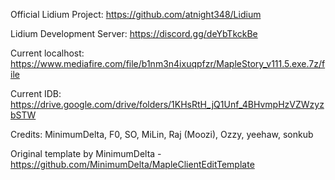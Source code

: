 Official Lidium Project: https://github.com/atnight348/Lidium

Lidium Development Server: https://discord.gg/deYbTkckBe

Current localhost: https://www.mediafire.com/file/b1nm3n4ixuqpfzr/MapleStory_v111.5.exe.7z/file

Current IDB: https://drive.google.com/drive/folders/1KHsRtH_jQ1Unf_4BHvmpHzVZWzyzbSTW


Credits: MinimumDelta, F0, SO, MiLin, Raj (Moozi), Ozzy, yeehaw, sonkub

Original template by MinimumDelta -  https://github.com/MinimumDelta/MapleClientEditTemplate
